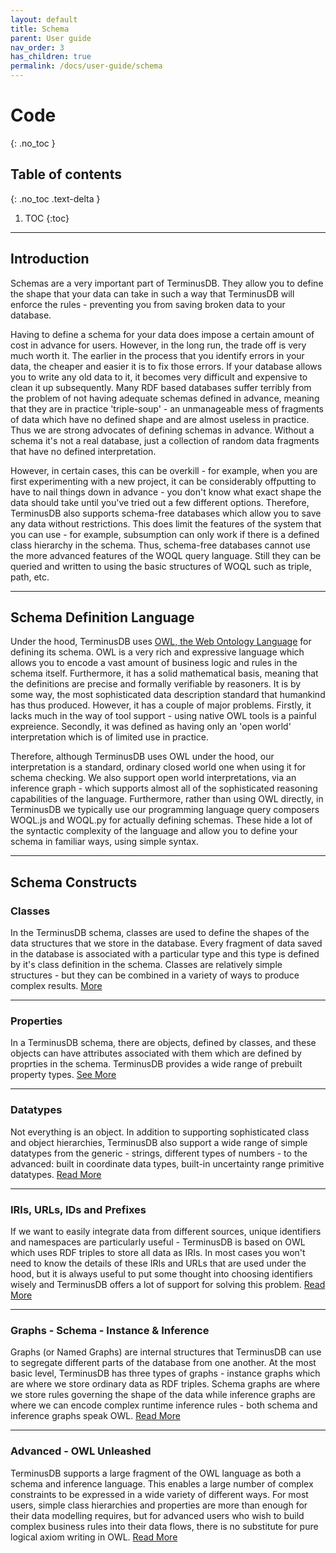 ```yaml
---
layout: default
title: Schema
parent: User guide
nav_order: 3
has_children: true
permalink: /docs/user-guide/schema
---
```


# Code
{: .no_toc }

## Table of contents
{: .no_toc .text-delta }

1. TOC
{:toc}

---

## Introduction

Schemas are a very important part of TerminusDB. They allow you to define the shape that your data can take in such a way that TerminusDB will enforce the rules - preventing you from saving broken data to your database. 

Having to define a schema for your data does impose a certain amount of cost in advance for users. However, in the long run, the trade off is very much worth it. The earlier in the process that you identify errors in your data, the cheaper and easier it is to fix those errors. If your database allows you to write any old data to it, it becomes very difficult and expensive to clean it up subsequently. Many RDF based databases suffer terribly from the problem of not having adequate schemas defined in advance, meaning that they are in practice 'triple-soup' - an unmanageable mess of fragments of data which have no defined shape and are almost useless in practice. Thus we are strong advocates of defining schemas in advance. Without a schema it's not a real database, just a collection of random data fragments that have no defined interpretation. 

However, in certain cases, this can be overkill - for example, when you are first experimenting with a new project, it can be considerably offputting to have to nail things down in advance - you don't know what exact shape the data should take until you've tried out a few different options. Therefore, TerminusDB also supports schema-free databases which allow you to save any data without restrictions. This does limit the features of the system that you can use - for example, subsumption can only work if there is a defined class hierarchy in the schema. Thus, schema-free databases cannot use the more advanced features of the WOQL query language. Still they can be queried and written to using the basic structures of WOQL such as triple, path, etc.    

---

## Schema Definition Language

Under the hood, TerminusDB uses <a href="">OWL, the Web Ontology Language</a> for defining its schema.  OWL is a very rich and expressive language which allows you to encode a vast amount of business logic and rules in the schema itself. Furthermore, it has a solid mathematical basis, meaning that the definitions are precise and formally verifiable by reasoners. It is by some way, the most sophisticated data description standard that humankind has thus produced. However, it has a couple of major problems. Firstly, it lacks much in the way of tool support - using native OWL tools is a painful expreience. Secondly, it was defined as having only an 'open world' interpretation which is of limited use in practice. 

Therefore, although TerminusDB uses OWL under the hood, our interpretation is a standard, ordinary closed world one when using it for schema checking. We also support open world interpretations, via an inference graph - which supports almost all of the sophisticated reasoning capabilities of the language. Furthermore, rather than using OWL directly, in TerminusDB we typically use our programming language query composers WOQL.js and WOQL.py for actually defining schemas. These hide a lot of the syntactic complexity of the language and allow you to define your schema in familiar ways, using simple syntax. 

---

## Schema Constructs

### Classes

In the TerminusDB schema, classes are used to define the shapes of the data structures that we store in the database. Every fragment of data saved in the database is associated with a particular type and this type is defined by it's class definition in the schema. Classes are relatively simple structures - but they can be combined in a variety of ways to produce complex results. <a href="./classes"> More </a>

---

### Properties

In a TerminusDB schema, there are objects, defined by classes, and these objects can have attributes associated with them which are defined by proprties in the schema.  TerminusDB provides a wide range of prebuilt property types. <a href="./properties">See More</a>

---

### Datatypes

Not everything is an object. In addition to supporting sophisticated class and object hierarchies, TerminusDB also support a wide range of simple datatypes from the generic - strings, different types of numbers - to the advanced: built in coordinate data types, built-in uncertainty range primitive datatypes. <a href="./datatypes"> Read More </a>

---

### IRIs, URLs, IDs and Prefixes

If we want to easily integrate data from different sources, unique identifiers and namespaces are particularly useful - TerminusDB is based on OWL which uses RDF triples to store all data as IRIs. In most cases you won't need to know the details of these IRIs and URLs that are used under the hood, but it is always useful to put some thought into choosing identifiers wisely and TerminusDB offers a lot of support for solving this problem. <a href="./ids">Read More</a>

---

### Graphs - Schema - Instance & Inference

Graphs (or Named Graphs) are internal structures that TerminusDB can use to segregate different parts of the database from one another. At the most basic level, TerminusDB has three types of graphs - instance graphs which are where we store ordinary data as RDF triples. Schema graphs are where we store rules governing the shape of the data while inference graphs are where we can encode complex runtime inference rules - both schema and inference graphs speak OWL. <a href="./graphs">Read More </a>

---

### Advanced - OWL Unleashed

TerminusDB supports a large fragment of the OWL language as both a schema and inference language. This enables a large number of complex constraints to be expressed in a wide variety of different ways. For most users, simple class hierarchies and properties are more than enough for their data modelling requires, but for advanced users who wish to build complex business rules into their data flows, there is no substitute for pure logical axiom writing in OWL. <a href="./advanced">Read More</a>

